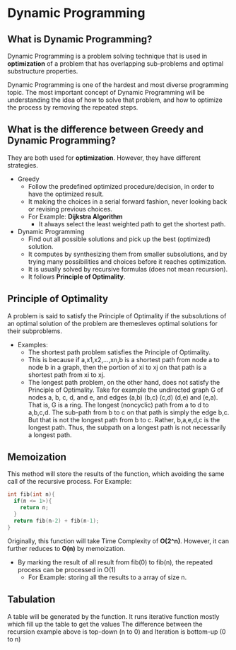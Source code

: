 # Dynamic Programming

## What is Dynamic Programming?
Dynamic Programming is a problem solving technique that is used in **optimization** of a problem that has overlapping sub-problems and optimal substructure properties.

Dynamic Programming is one of the hardest and most diverse programming topic. The most important concept of Dynamic Programming will be understanding the idea of how to solve that problem, and how to optimize the process by removing the repeated steps.

## What is the difference between Greedy and Dynamic Programming?
They are both used for **optimization**. However, they have different strategies.
* Greedy
  * Follow the predefined optimized procedure/decision, in order to have the optimized result.
  * It making the choices in a serial forward fashion, never looking back or revising previous choices.
  * For Example: **Dijkstra Algorithm**
    * It always select the least weighted path to get the shortest path.
* Dynamic Programming
  * Find out all possible solutions and pick up the best (optimized) solution.
  * It computes by synthesizing them from smaller subsolutions, and by trying many possibilities and choices before it reaches optimization.
  * It is usually solved by recursive formulas (does not mean recursion).
  * It follows **Principle of Optimality**.

## Principle of Optimality
A problem is said to satisfy the Principle of Optimality if the subsolutions of an optimal solution of the problem are themesleves optimal solutions for their subproblems.
* Examples:
  * The shortest path problem satisfies the Principle of Optimality.
  * This is because if a,x1,x2,...,xn,b is a shortest path from node a to node b in a graph, then the portion of xi to xj on that path is a shortest path from xi to xj.
  * The longest path problem, on the other hand, does not satisfy the Principle of Optimality. Take for example the undirected graph G of nodes a, b, c, d, and e, and edges (a,b) (b,c) (c,d) (d,e) and (e,a). That is, G is a ring. The longest (noncyclic) path from a to d to a,b,c,d. The sub-path from b to c on that path is simply the edge b,c. But that is not the longest path from b to c. Rather, b,a,e,d,c is the longest path. Thus, the subpath on a longest path is not necessarily a longest path.

## Memoization
This method will store the results of the function, which avoiding the same call of the recursive process.
For Example:
```cpp
int fib(int n){
  if(n <= 1>){
    return n;
  }
  return fib(n-2) + fib(n-1);
}
```
Originally, this function will take Time Complexity of **O(2^n)**. However, it can further reduces to **O(n)** by memoization.
* By marking the result of all result from fib(0) to fib(n), the repeated process can be processed in O(1)
  * For Example: storing all the results to a array of size n.

## Tabulation
A table will be generated by the function. It runs iterative function mostly which fill up the table to get the values
The difference between the recursion example above is top-down (n to 0) and Iteration is bottom-up (0 to n)
